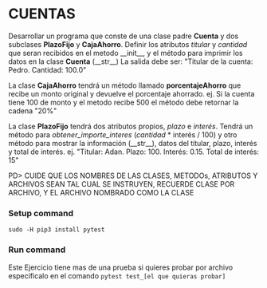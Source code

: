 # CUENTAS
Desarrollar un programa que conste de una clase padre **Cuenta** y dos subclases **PlazoFijo** y **CajaAhorro**.
Definir los atributos *titular* y *cantidad* que seran recibidos en el metodo \_\_init\_\_, y el método para imprimir los datos en la clase **Cuenta** (\_\_str\_\_) La salida debe ser: "Titular de la cuenta: Pedro. Cantidad: 100.0"

La clase **CajaAhorro** tendrá un método llamado **porcentajeAhorro** que recibe un monto original y devuelve el porcentaje ahorrado. ej. Si la cuenta tiene 100 de monto y el metodo recibe 500 el método debe retornar la cadena "20%"

La clase **PlazoFijo** tendrá dos atributos propios, *plazo* e *interés*. Tendrá un método para *obtener_importe_interes* (*cantidad* * interés / 100)
y otro método para mostrar la información (\_\_str\_\_), datos del titular, plazo, interés y total de interés. ej. "Titular: Adan. Plazo: 100. Interés: 0.15. Total de interés: 15"

PD> CUIDE QUE LOS NOMBRES DE LAS CLASES, METODOs, ATRIBUTOS Y ARCHIVOS SEAN TAL CUAL SE INSTRUYEN, RECUERDE CLASE POR ARCHIVO, Y EL ARCHIVO NOMBRADO COMO LA CLASE

### Setup command
`sudo -H pip3 install pytest`

### Run command
Este Ejercicio tiene mas de una prueba si quieres probar por archivo especificalo en el comando
`pytest test_[el que quieras probar] ` 
